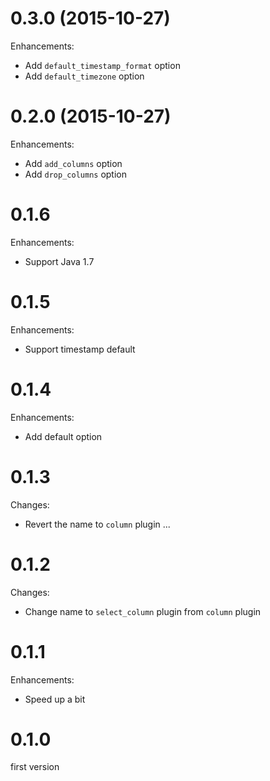 # 0.3.0 (2015-10-27)

Enhancements:

* Add `default_timestamp_format` option
* Add `default_timezone` option

# 0.2.0 (2015-10-27)

Enhancements:

* Add `add_columns` option
* Add `drop_columns` option

# 0.1.6

Enhancements:

* Support Java 1.7

# 0.1.5

Enhancements:

* Support timestamp default

# 0.1.4

Enhancements:

* Add default option

# 0.1.3

Changes:

* Revert the name to `column` plugin ...

# 0.1.2

Changes:

* Change name to `select_column` plugin from `column` plugin

# 0.1.1

Enhancements:

* Speed up a bit

# 0.1.0

first version
